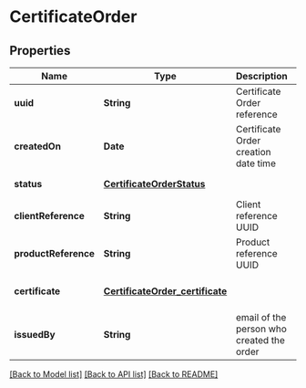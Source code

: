 # CertificateOrder
## Properties

| Name | Type | Description | Notes |
|------------ | ------------- | ------------- | -------------|
| **uuid** | **String** | Certificate Order reference | [default to null] |
| **createdOn** | **Date** | Certificate Order creation date time | [default to null] |
| **status** | [**CertificateOrderStatus**](CertificateOrderStatus.md) |  | [default to null] |
| **clientReference** | **String** | Client reference UUID | [default to null] |
| **productReference** | **String** | Product reference UUID | [default to null] |
| **certificate** | [**CertificateOrder_certificate**](CertificateOrder_certificate.md) |  | [optional] [default to null] |
| **issuedBy** | **String** | email of the person who created the order | [optional] [default to null] |

[[Back to Model list]](../README.md#documentation-for-models) [[Back to API list]](../README.md#documentation-for-api-endpoints) [[Back to README]](../README.md)

